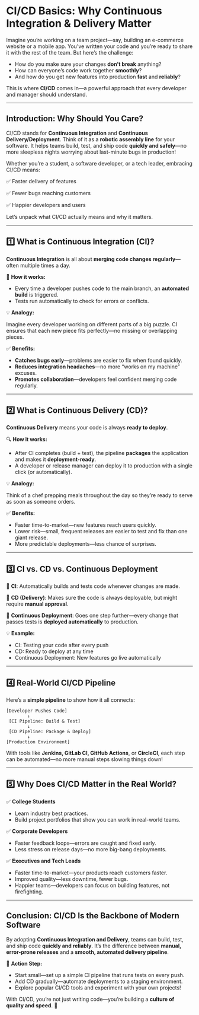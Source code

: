 # CI/CD Basics: Why Continuous Integration & Delivery Matter

Imagine you’re working on a team project—say, building an e-commerce website or a mobile app. You’ve written your code and you’re ready to share it with the rest of the team. But here’s the challenge:

- How do you make sure your changes **don’t break** anything?
- How can everyone’s code work together **smoothly**?
- And how do you get new features into production **fast** and **reliably**?

This is where **CI/CD** comes in—a powerful approach that every developer and manager should understand.

---

## Introduction: Why Should You Care?

CI/CD stands for **Continuous Integration** and **Continuous Delivery/Deployment**. Think of it as a **robotic assembly line** for your software. It helps teams build, test, and ship code **quickly and safely**—no more sleepless nights worrying about last-minute bugs in production!

Whether you’re a student, a software developer, or a tech leader, embracing CI/CD means:

✅ Faster delivery of features

✅ Fewer bugs reaching customers

✅ Happier developers and users

Let’s unpack what CI/CD actually means and why it matters.

---

## 1️⃣ What is Continuous Integration (CI)?

**Continuous Integration** is all about **merging code changes regularly**—often multiple times a day.

🔎 **How it works:**

- Every time a developer pushes code to the main branch, an **automated build** is triggered.
- Tests run automatically to check for errors or conflicts.

💡 **Analogy:**

Imagine every developer working on different parts of a big puzzle. CI ensures that each new piece fits perfectly—no missing or overlapping pieces.

✅ **Benefits:**

- **Catches bugs early**—problems are easier to fix when found quickly.
- **Reduces integration headaches**—no more “works on my machine” excuses.
- **Promotes collaboration**—developers feel confident merging code regularly.

---

## 2️⃣ What is Continuous Delivery (CD)?

**Continuous Delivery** means your code is always **ready to deploy**.

🔍 **How it works:**

- After CI completes (build + test), the pipeline **packages** the application and makes it **deployment-ready**.
- A developer or release manager can deploy it to production with a single click (or automatically).

💡 **Analogy:**

Think of a chef prepping meals throughout the day so they’re ready to serve as soon as someone orders.

✅ **Benefits:**

- Faster time-to-market—new features reach users quickly.
- Lower risk—small, frequent releases are easier to test and fix than one giant release.
- More predictable deployments—less chance of surprises.

---

## 3️⃣ CI vs. CD vs. Continuous Deployment

🔧 **CI**: Automatically builds and tests code whenever changes are made.

🔧 **CD (Delivery)**: Makes sure the code is always deployable, but might require **manual approval**.

🔧 **Continuous Deployment**: Goes one step further—every change that passes tests is **deployed automatically** to production.

💡 **Example:**

- CI: Testing your code after every push
- CD: Ready to deploy at any time
- Continuous Deployment: New features go live automatically

---

## 4️⃣ Real-World CI/CD Pipeline

Here’s a **simple pipeline** to show how it all connects:

```
[Developer Pushes Code]
        ↓
 [CI Pipeline: Build & Test]
        ↓
 [CD Pipeline: Package & Deploy]
        ↓
[Production Environment]

```

With tools like **Jenkins, GitLab CI, GitHub Actions**, or **CircleCI**, each step can be automated—no more manual steps slowing things down!

---

## 5️⃣ Why Does CI/CD Matter in the Real World?

✅ **College Students**

- Learn industry best practices.
- Build project portfolios that show you can work in real-world teams.

✅ **Corporate Developers**

- Faster feedback loops—errors are caught and fixed early.
- Less stress on release days—no more big-bang deployments.

✅ **Executives and Tech Leads**

- Faster time-to-market—your products reach customers faster.
- Improved quality—less downtime, fewer bugs.
- Happier teams—developers can focus on building features, not firefighting.

---

## Conclusion: CI/CD Is the Backbone of Modern Software

By adopting **Continuous Integration and Delivery**, teams can build, test, and ship code **quickly and reliably**. It’s the difference between **manual, error-prone releases** and a **smooth, automated delivery pipeline**.

📌 **Action Step:**

- Start small—set up a simple CI pipeline that runs tests on every push.
- Add CD gradually—automate deployments to a staging environment.
- Explore popular CI/CD tools and experiment with your own projects!

With CI/CD, you’re not just writing code—you’re building a **culture of quality and speed**. 🚀